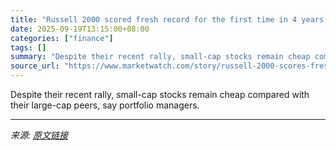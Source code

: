 ```yaml
---
title: "Russell 2000 scored fresh record for the first time in 4 years. Why the small-cap rally still has room to run."
date: 2025-09-19T13:15:00+08:00
categories: ["finance"]
tags: []
summary: "Despite their recent rally, small-cap stocks remain cheap compared with their large-cap peers, say portfolio managers."
source_url: "https://www.marketwatch.com/story/russell-2000-scores-fresh-record-for-the-first-time-in-4-years-why-the-small-cap-rally-still-has-room-to-run-b076bf30?mod=mw_rss_topstories"
---
```


Despite their recent rally, small-cap stocks remain cheap compared with their large-cap peers, say portfolio managers.

---

*来源: [原文链接](https://www.marketwatch.com/story/russell-2000-scores-fresh-record-for-the-first-time-in-4-years-why-the-small-cap-rally-still-has-room-to-run-b076bf30?mod=mw_rss_topstories)*
